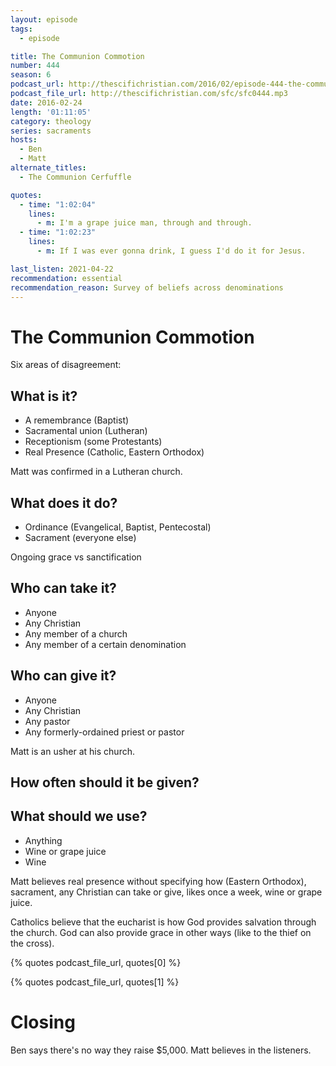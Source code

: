 ```yaml
---
layout: episode
tags:
  - episode

title: The Communion Commotion
number: 444
season: 6
podcast_url: http://thescifichristian.com/2016/02/episode-444-the-communion-commotion/
podcast_file_url: http://thescifichristian.com/sfc/sfc0444.mp3
date: 2016-02-24
length: '01:11:05'
category: theology
series: sacraments
hosts:
  - Ben
  - Matt
alternate_titles:
  - The Communion Cerfuffle

quotes:
  - time: "1:02:04"
    lines:
      - m: I'm a grape juice man, through and through.
  - time: "1:02:23"
    lines:
      - m: If I was ever gonna drink, I guess I'd do it for Jesus.

last_listen: 2021-04-22
recommendation: essential
recommendation_reason: Survey of beliefs across denominations
---
```


# The Communion Commotion
Six areas of disagreement:

## What is it?
- A remembrance (Baptist)
- Sacramental union (Lutheran)
- Receptionism (some Protestants)
- Real Presence (Catholic, Eastern Orthodox)

Matt was confirmed in a Lutheran church.

## What does it do?
- Ordinance (Evangelical, Baptist, Pentecostal)
- Sacrament (everyone else)

Ongoing grace vs sanctification

## Who can take it?
- Anyone
- Any Christian
- Any member of a church
- Any member of a certain denomination

## Who can give it?
- Anyone
- Any Christian
- Any pastor
- Any formerly-ordained priest or pastor

Matt is an usher at his church.

## How often should it be given?

## What should we use?
- Anything
- Wine or grape juice
- Wine

Matt believes real presence without specifying how (Eastern Orthodox), sacrament, any Christian can take or give, likes once a week, wine or grape juice.

Catholics believe that the eucharist is how God provides salvation through the church. God can also provide grace in other ways (like to the thief on the cross).

{% quotes podcast_file_url, quotes[0] %}

{% quotes podcast_file_url, quotes[1] %}



# Closing
Ben says there's no way they raise $5,000. Matt believes in the listeners.